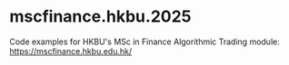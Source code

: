 # mscfinance.hkbu.2025
Code examples for HKBU's MSc in Finance Algorithmic Trading module: https://mscfinance.hkbu.edu.hk/
